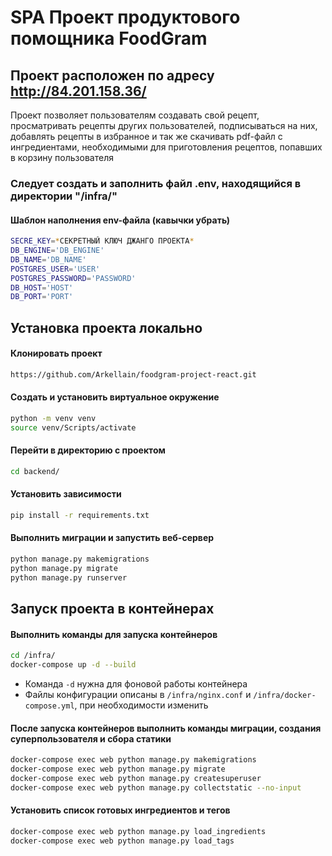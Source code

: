 # SPA Проект продуктового помощника FoodGram

## Проект расположен по адресу http://84.201.158.36/

Проект позволяет пользователям создавать свой рецепт, просматривать рецепты других пользователей, подписываться на них, добавлять рецепты в избранное и так же скачивать pdf-файл с ингредиентами, необходимыми для приготовления рецептов, попавших в корзину пользователя

### Следует создать и заполнить файл .env, находящийся в директории "/infra/"
#### Шаблон наполнения env-файла (кавычки убрать)
```sh
SECRE_KEY=*СЕКРЕТНЫЙ КЛЮЧ ДЖАНГО ПРОЕКТА*
DB_ENGINE='DB_ENGINE'
DB_NAME='DB_NAME'
POSTGRES_USER='USER'
POSTGRES_PASSWORD='PASSWORD'
DB_HOST='HOST'
DB_PORT='PORT'
```

## Установка проекта локально
#### Клонировать проект 
```sh
https://github.com/Arkellain/foodgram-project-react.git
```
#### Создать и установить виртуальное окружение
```sh
python -m venv venv
source venv/Scripts/activate
```
#### Перейти в директорию с проектом
```sh
cd backend/
```
#### Установить зависимости
```sh
pip install -r requirements.txt
```
#### Выполнить миграции и запустить веб-сервер
```sh
python manage.py makemigrations
python manage.py migrate
python manage.py runserver
```

## Запуск проекта в контейнерах
#### Выполнить команды для запуска контейнеров
```sh
cd /infra/
docker-compose up -d --build
```
- Команда ```-d``` нужна для фоновой работы контейнера
- Файлы конфигурации описаны в ```/infra/nginx.conf``` и ```/infra/docker-compose.yml```, при необходимости изменить

#### После запуска контейнеров выполнить команды миграции, создания суперпользователя и сбора статики
```sh
docker-compose exec web python manage.py makemigrations
docker-compose exec web python manage.py migrate
docker-compose exec web python manage.py createsuperuser
docker-compose exec web python manage.py collectstatic --no-input 
```
#### Установить список готовых ингредиентов и тегов
```sh
docker-compose exec web python manage.py load_ingredients
docker-compose exec web python manage.py load_tags
```